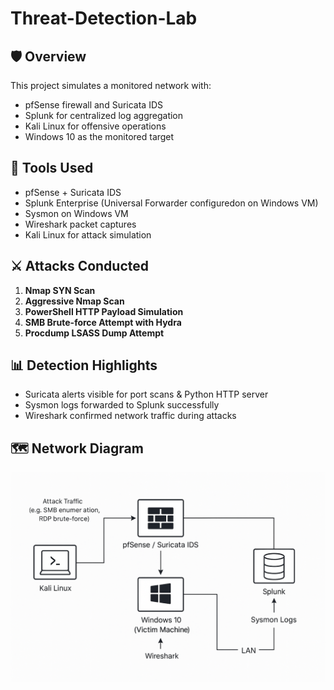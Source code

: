 # Threat-Detection-Lab

## 🛡️ Overview
This project simulates a monitored network with:
- pfSense firewall and Suricata IDS
- Splunk for centralized log aggregation
- Kali Linux for offensive operations
- Windows 10 as the monitored target

## 🧰 Tools Used
- pfSense + Suricata IDS
- Splunk Enterprise (Universal Forwarder configuredon on Windows VM)
- Sysmon on Windows VM
- Wireshark packet captures
- Kali Linux for attack simulation

## ⚔️ Attacks Conducted
1. **Nmap SYN Scan**
2. **Aggressive Nmap Scan**
3. **PowerShell HTTP Payload Simulation**
4. **SMB Brute-force Attempt with Hydra**
5. **Procdump LSASS Dump Attempt**

## 📊 Detection Highlights
- Suricata alerts visible for port scans & Python HTTP server
- Sysmon logs forwarded to Splunk successfully
- Wireshark confirmed network traffic during attacks

## 🗺️ Network Diagram

![Network Diagram](network-diagram.png)



